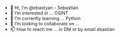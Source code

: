 - 👋 Hi, I’m @ebastyan - Sebastian
- 👀 I’m interested in ... OSINT
- 🌱 I’m currently learning ... Python
- 💞️ I’m looking to collaborate on ...
- 📫 How to reach me ... in DM or by email ebastian

<!---
ebastyan/ebastyan is a ✨ special ✨ repository because its `README.md` (this file) appears on your GitHub profile.
You can click the Preview link to take a look at your changes.
--->
